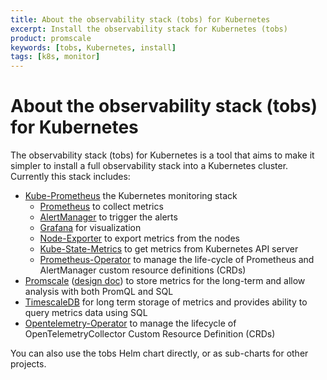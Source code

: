 ```yaml
---
title: About the observability stack (tobs) for Kubernetes
excerpt: Install the observability stack for Kubernetes (tobs)
product: promscale
keywords: [tobs, Kubernetes, install]
tags: [k8s, monitor]
---
```


# About the observability stack (tobs) for Kubernetes
The observability stack (tobs) for Kubernetes is a tool that aims to make it
simpler to install a full observability stack into a Kubernetes cluster.
Currently this stack includes:

*   [Kube-Prometheus][kube-prometheus] the Kubernetes monitoring stack
    *   [Prometheus][prometheus] to collect metrics
    *   [AlertManager][alert-manager] to trigger the alerts
    *   [Grafana][grafana] for visualization
    *   [Node-Exporter][node-exporter] to export metrics from the nodes
    *   [Kube-State-Metrics][kube-state-metrics] to get metrics from Kubernetes
        API server
    *   [Prometheus-Operator][prometheus-operator] to manage the life-cycle of
        Prometheus and AlertManager custom resource definitions (CRDs)
*   [Promscale][promscale] ([design doc][design-doc]) to store metrics for the
    long-term and allow analysis with both PromQL and SQL
*   [TimescaleDB][timescaledb] for long term storage of metrics and provides
    ability to query metrics data using SQL
*   [Opentelemetry-Operator][opentelemetry-operator] to manage the lifecycle of       
    OpenTelemetryCollector Custom Resource Definition (CRDs)

You can also use the tobs Helm chart directly, or as sub-charts for other
projects.

[alert-manager]: https://github.com/prometheus/alertmanager#alertmanager-
[design-doc]: https://docs.google.com/document/d/1e3mAN3eHUpQ2JHDvnmkmn_9rFyqyYisIgdtgd3D1MHA/edit?usp=sharing
[grafana]: https://github.com/grafana/grafana
[kube-prometheus]: https://github.com/prometheus-operator/kube-prometheus#kube-prometheus
[kube-state-metrics]: https://github.com/kubernetes/kube-state-metrics
[node-exporter]: https://github.com/prometheus/node_exporter
[opentelemetry-operator]: https://github.com/open-telemetry/opentelemetry-operator#opentelemetry-operator-for-kubernetes
[prometheus]: https://github.com/prometheus/prometheus
[prometheus-operator]: https://github.com/prometheus-operator/prometheus-operator#prometheus-operator
[promscale]: https://github.com/timescale/promscale
[timescaledb]: https://github.com/timescale/timescaledb
